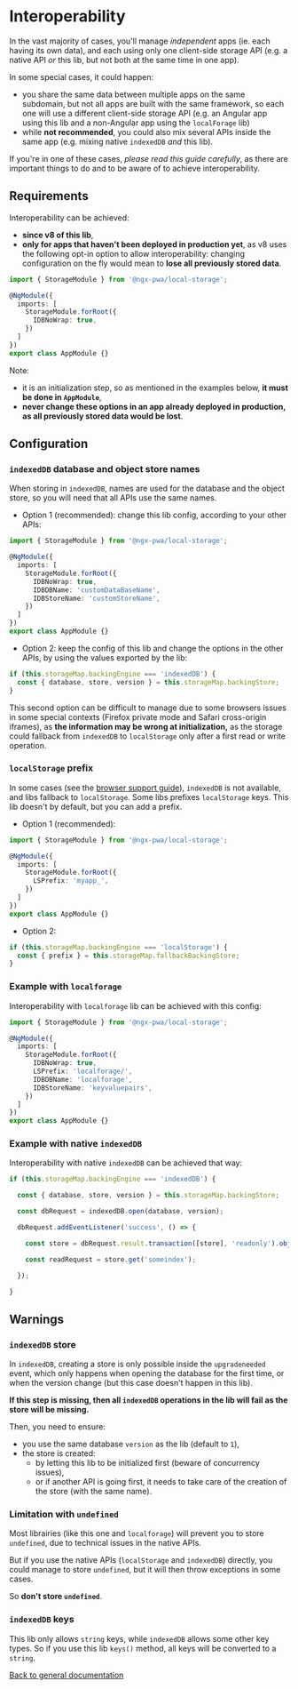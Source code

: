 # Interoperability

In the vast majority of cases, you'll manage *independent* apps (ie. each having its own data),
and each using only one client-side storage API
(e.g. a native API *or* this lib, but not both at the same time in one app).

In some special cases, it could happen:
- you share the same data between multiple apps on the same subdomain,
but not all apps are built with the same framework, so each one will use a different client-side storage API
(e.g. an Angular app using this lib and a non-Angular app using the `localForage` lib)
- while **not recommended**, you could also mix several APIs inside the same app
(e.g. mixing native `indexedDB` *and* this lib).

If you're in one of these cases, *please read this guide carefully*,
as there are important things to do and to be aware of to achieve interoperability.

## Requirements

Interoperability can be achieved:
- **since v8 of this lib**,
- **only for apps that haven't been deployed in production yet**,
as v8 uses the following opt-in option to allow interoperability:
changing configuration on the fly would mean to **lose all previously stored data**.

```ts
import { StorageModule } from '@ngx-pwa/local-storage';

@NgModule({
  imports: [
    StorageModule.forRoot({
      IDBNoWrap: true,
    })
  ]
})
export class AppModule {}
```

Note:
- it is an initialization step, so as mentioned in the examples below, **it must be done in `AppModule`**,
- **never change these options in an app already deployed in production, as all previously stored data would be lost**.

## Configuration

### `indexedDB` database and object store names

When storing in `indexedDB`, names are used for the database and the object store,
so you will need that all APIs use the same names.

- Option 1 (recommended): change this lib config, according to your other APIs:

```ts
import { StorageModule } from '@ngx-pwa/local-storage';

@NgModule({
  imports: [
    StorageModule.forRoot({
      IDBNoWrap: true,
      IDBDBName: 'customDataBaseName',
      IDBStoreName: 'customStoreName',
    })
  ]
})
export class AppModule {}
```

- Option 2: keep the config of this lib and change the options in the other APIs,
by using the values exported by the lib:

```ts
if (this.storageMap.backingEngine === 'indexedDB') {
  const { database, store, version } = this.storageMap.backingStore;
}
```

This second option can be difficult to manage due to some browsers issues in some special contexts
(Firefox private mode and Safari cross-origin iframes),
as **the information may be wrong at initialization,**
as the storage could fallback from `indexedDB` to `localStorage`
only after a first read or write operation.

### `localStorage` prefix

In some cases (see the [browser support guide](./BROWSERS_SUPPORT)),
`indexedDB` is not available, and libs fallback to `localStorage`.
Some libs prefixes `localStorage` keys. This lib doesn't by default,
but you can add a prefix.

- Option 1 (recommended):

```typescript
import { StorageModule } from '@ngx-pwa/local-storage';

@NgModule({
  imports: [
    StorageModule.forRoot({
      LSPrefix: 'myapp_',
    })
  ]
})
export class AppModule {}
```

- Option 2:

```ts
if (this.storageMap.backingEngine === 'localStorage') {
  const { prefix } = this.storageMap.fallbackBackingStore;
}
```

### Example with `localforage`

Interoperability with `localforage` lib can be achieved with this config:

```typescript
import { StorageModule } from '@ngx-pwa/local-storage';

@NgModule({
  imports: [
    StorageModule.forRoot({
      IDBNoWrap: true,
      LSPrefix: 'localforage/',
      IDBDBName: 'localforage',
      IDBStoreName: 'keyvaluepairs',
    })
  ]
})
export class AppModule {}
```

### Example with native `indexedDB`

Interoperability with native `indexedDB` can be achieved that way:

```ts
if (this.storageMap.backingEngine === 'indexedDB') {

  const { database, store, version } = this.storageMap.backingStore;

  const dbRequest = indexedDB.open(database, version);

  dbRequest.addEventListener('success', () => {

    const store = dbRequest.result.transaction([store], 'readonly').objectStore(store);

    const readRequest = store.get('someindex');

  });

}
```

## Warnings

### `indexedDB` store

In `indexedDB`, creating a store is only possible inside the `upgradeneeded` event,
which only happens when opening the database for the first time,
or when the version change (but this case doesn't happen in this lib).

**If this step is missing, then all `indexedDB` operations in the lib will fail as the store will be missing.**

Then, you need to ensure:
- you use the same database `version` as the lib (default to `1`),
- the store is created:
  - by letting this lib to be initialized first (beware of concurrency issues),
  - or if another API is going first, it needs to take care of the creation of the store (with the same name).

### Limitation with `undefined`

Most librairies (like this one and `localforage`) will prevent you to store `undefined`,
due to technical issues in the native APIs.

But if you use the native APIs (`localStorage` and `indexedDB`) directly,
you could manage to store `undefined`, but it will then throw exceptions in some cases.

So **don't store `undefined`**.

### `indexedDB` keys

This lib only allows `string` keys, while `indexedDB` allows some other key types.
So if you use this lib `keys()` method, all keys will be converted to a `string`.

[Back to general documentation](../README.md)
